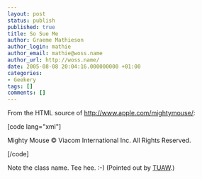```yaml
---
layout: post
status: publish
published: true
title: So Sue Me
author: Graeme Mathieson
author_login: mathie
author_email: mathie@woss.name
author_url: http://woss.name/
date: 2005-08-08 20:04:16.000000000 +01:00
categories:
- Geekery
tags: []
comments: []
---
```

From the HTML source of <a href="http://www.apple.com/mightymouse/" title="Apple - Mighty Mouse">http://www.apple.com/mightymouse/</a>:

[code lang="xml"]<p class="sosumi">Mighty Mouse &#169; Viacom
 International Inc. All Rights Reserved.</p>[/code]

Note the class name.  Tee hee. :-)  (Pointed out by <a href="http://www.tuaw.com/2005/08/08/coding-humor-into-their-style-sheets/" title="The Unofficial Apple Weblog">TUAW</a>.)
